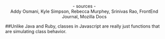 <p align="center">
- sources -
<br>
Addy Osmani, Kyle Simpson, Rebecca Murphey, Srinivas Rao, FrontEnd Journal,
Mozilla Docs
</p>

##Unlike Java and Ruby, classes in Javascript are really just functions that are simulating class behavior.  
